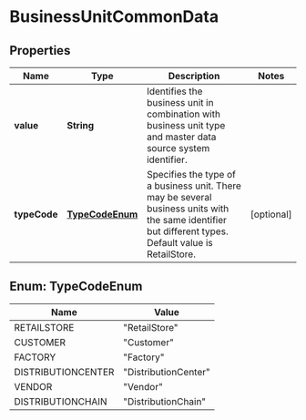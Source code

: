 # BusinessUnitCommonData

## Properties
Name | Type | Description | Notes
------------ | ------------- | ------------- | -------------
**value** | **String** | Identifies the business unit in combination with business unit type and master data source system identifier. | 
**typeCode** | [**TypeCodeEnum**](#TypeCodeEnum) | Specifies the type of a business unit. There may be several business units with the same identifier but different types. Default value is RetailStore.  |  [optional]

<a name="TypeCodeEnum"></a>
## Enum: TypeCodeEnum
Name | Value
---- | -----
RETAILSTORE | &quot;RetailStore&quot;
CUSTOMER | &quot;Customer&quot;
FACTORY | &quot;Factory&quot;
DISTRIBUTIONCENTER | &quot;DistributionCenter&quot;
VENDOR | &quot;Vendor&quot;
DISTRIBUTIONCHAIN | &quot;DistributionChain&quot;
